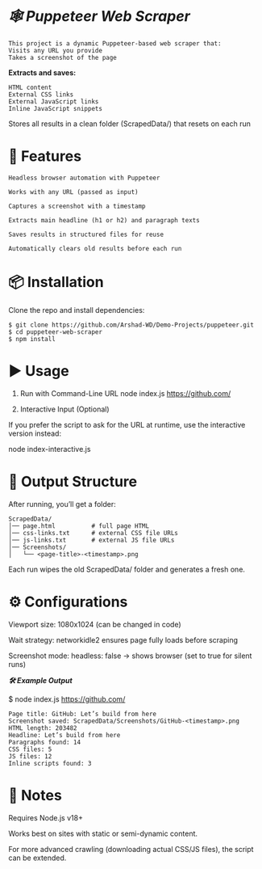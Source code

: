 # ***🕸️ Puppeteer Web Scraper***

    This project is a dynamic Puppeteer-based web scraper that:
    Visits any URL you provide
    Takes a screenshot of the page

**Extracts and saves:**

    HTML content
    External CSS links
    External JavaScript links
    Inline JavaScript snippets

Stores all results in a clean folder (ScrapedData/) that resets on each run

# 🚀 Features

    Headless browser automation with Puppeteer

    Works with any URL (passed as input)

    Captures a screenshot with a timestamp

    Extracts main headline (h1 or h2) and paragraph texts

    Saves results in structured files for reuse

    Automatically clears old results before each run

# 📦 Installation

Clone the repo and install dependencies:

    $ git clone https://github.com/Arshad-WD/Demo-Projects/puppeteer.git
    $ cd puppeteer-web-scraper
    $ npm install

# ▶️ Usage
1. Run with Command-Line URL
node index.js https://github.com/

2. Interactive Input (Optional)

If you prefer the script to ask for the URL at runtime, use the interactive version instead:

node index-interactive.js

# 📂 Output Structure

After running, you’ll get a folder:

    ScrapedData/
    │── page.html          # full page HTML
    │── css-links.txt      # external CSS file URLs
    │── js-links.txt       # external JS file URLs
    │── Screenshots/
    │   └── <page-title>-<timestamp>.png


Each run wipes the old ScrapedData/ folder and generates a fresh one.

# ⚙️ Configurations

Viewport size: 1080x1024 (can be changed in code)

Wait strategy: networkidle2 ensures page fully loads before scraping

Screenshot mode: headless: false → shows browser (set to true for silent runs)

***🛠️ Example Output***

$ node index.js https://github.com/

    Page title: GitHub: Let’s build from here
    Screenshot saved: ScrapedData/Screenshots/GitHub-<timestamp>.png 
    HTML length: 203482
    Headline: Let’s build from here
    Paragraphs found: 14
    CSS files: 5
    JS files: 12
    Inline scripts found: 3

# 📌 Notes

Requires Node.js v18+

Works best on sites with static or semi-dynamic content.

For more advanced crawling (downloading actual CSS/JS files), the script can be extended.
